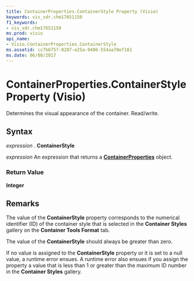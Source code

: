 ```yaml
---
title: ContainerProperties.ContainerStyle Property (Visio)
keywords: vis_sdr.chm17651150
f1_keywords:
- vis_sdr.chm17651150
ms.prod: visio
api_name:
- Visio.ContainerProperties.ContainerStyle
ms.assetid: cc7b6757-0287-e25a-9406-554aa70ef181
ms.date: 06/08/2017
---
```



# ContainerProperties.ContainerStyle Property (Visio)

Determines the visual appearance of the container. Read/write.


## Syntax

 _expression_ . **ContainerStyle**

 _expression_ An expression that returns a **[ContainerProperties](containerproperties-object-visio.md)** object.


### Return Value

 **Integer**


## Remarks

The value of the **ContainerStyle** property corresponds to the numerical identifier (ID) of the container style that is selected in the **Container Styles** gallery on the **Container Tools Format** tab.

The value of the **ContainerStyle** should always be greater than zero.

If no value is assigned to the **ContainerStyle** property or it is set to a null value, a runtime error ensues. A runtime error also ensues if you assign the property a value that is less than 1 or greater than the maximum ID number in the **Container Styles** gallery.


